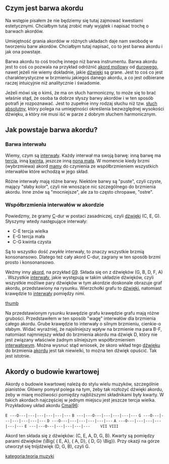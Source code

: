 ## Czym jest barwa akordu

Na wstępie pisałem że nie będziemy się tutaj zajmować kwestiami
estetycznymi. Chciałbym tutaj zrobić mały wyjątek i napisać trochę o
barwach akordów.

Umiejętność grania akordów w różnych układach daje nam swobodę w
tworzeniu barw akordów. Chciałbym tutaj napisać, co to jest barwa akordu
i jak ona powstaje.

Barwa akordu to coś trochę innego niż barwa instrumentu. Barwa akordu
jest to coś co pozwala na przykład odróżnić [akord
mollowy](akord_mollowy "wikilink") od
[durowego](akord_durowy "wikilink"), nawet jeżeli nie wiemy dokładnie,
jakie [dźwięki](dźwięk "wikilink") są grane. Jest to coś co jest
charakterystyczne w brzmieniu jakiegoś danego akordu, a co jest
odbierane raczej intuicyjnie niż analitycznie i świadomie.

Jeżeli mówi się o kimś, że ma on słuch harmoniczny, to może się to brać
właśnie stąd, że osoba ta dobrze słyszy barwy akordów i w ten sposób
potrafi je rozpoznawać. Jest to zupełnie inny rodzaj słuchu niż tzw.
[słuch absolutny](słuch_absolutny "wikilink"), który polega na
umiejętności określenia bezwzględnej wysokości dźwięku, a który nie
musi iść w parze z dobrym słuchem harmonicznym.

## Jak powstaje barwa akordu?

### Barwa interwału

Wiemy, czym są [interwały](interwał "wikilink"). Każdy interwał ma swoją
barwę: inną barwę ma [tercja](tercja "wikilink"), inną
[kwinta](kwinta "wikilink"), jeszcze inną [nona
mała](nona_mała "wikilink"). W momencie kiedy brzmi (wybrzmiewa) akord
[mamy](mamy "wikilink") do czynienia ze współbrzmieniem wszystkich
interwałów które wchodzą w jego skład.

Różne interwały mają różne barwy. Niektóre barwy są "puste", czyli
czyste, mający "słaby kolor", czyli nie wnoszące nic szczególnego do
brzmienia akordu. Inne znów są "mocniejsze", ale za to często chropawe,
"ostre".

### Współbrzmienia interwałów w akordzie

Powiedzmy, że gramy [C](C "wikilink")-dur w postaci zasadniczej, czyli
[dźwięki](dźwięk "wikilink") (C, E, G). Słyszymy wtedy następujące
interwały:

  - C-E tercja wielka
  - E-G tercja mała
  - C-G kwinta czysta

Są to wszystko dość *zwykłe* interwały, to znaczy wszystkie brzmią
konsonansowo. Dlatego też cały akord C-dur, zagrany w ten sposób brzmi
prosto i konsonansowo.

Weźmy inny [akord](akord "wikilink"), na przykład [G9](G9 "wikilink").
Składa się on z dźwięków (G, B, D, F, A) . Wszystkie
[interwały](interwał "wikilink"), jakie występują w takim układzie
dźwięków, czyli wszystkie możliwe pary dźwięków w tym akordzie
doskonale obrazuje graf akordu, przedstawiony na rysunku. Wierzchołki
grafu to [dźwięki](dźwięk "wikilink"), natomiast krawędzie to
[interwały](interwał "wikilink") pomiędzy nimi.

[thumb](Grafika:GrafAkorduG9.png "wikilink")

Na przedstawionym rysunku krawędzie grafu krawędzie grafu mają różne
grubości. Przedstawiłem w ten sposób "wagę" interwałów dla brzmienia
całego akordu. Grube krawędzie to interwały o silnym brzmieniu,
cienkie-o słabym. Widać wyraźniej, że najsilniejszy wpływ na brzmienie
ma para B-F, natomiast najmniejszy wkład do brzmienia akordu ma dźwięk
D, który nie jest związany właściwie żadnym silniejszym współbrzmieniem
[interwałowym](interwał "wikilink"). Można wysnuć stąd wniosek, że skoro
wkład tego [dźwięku](dźwięk "wikilink") do brzmienia
[akordu](akord "wikilink") jest tak niewielki, to można ten dźwięk
opuścić. Tak jest istotnie.

## Akordy o budowie kwartowej

Akordy o budowie kwartowej należą do stylu wielu muzyków, szczególnie
pianistów. Główny pomysł polega na tym, żeby tak rozłożyć dźwięki
akordu, żeby w miarę możliwości pomiędzy najbliższymi składnikami były
kwarty. W takich akordach najczęściej w jednym miejscu jest jeszcze
tercja wielka. Przykładowy układ akordu [Cmaj96](Cmaj96 "wikilink"):

`E ---O---|---|---|---|---|---`
`B ---|---O---|---|---|---|---`
`G ---O---|---|---|---|---|---`
`D ---O---|---|---|---|---|---`
`A ---O---|---|---|---|---|---`
`E ---|---O---|---|---|---|---`
`    VII VIII`

Akord ten składa się z dźwięków: (C, E, A, D, G, B). Kwarty są pomiędzy
parami dźwięków \(\Big\{ \{ E, A\}, \{ A, D\}, \{ D, G\} \Big\}\). Przy
okazji na górze utworzył się trójdźwięk (D, G, B), czyli G.

[kategoria:teoria muzyki](kategoria:teoria_muzyki "wikilink")